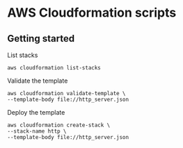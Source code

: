 # AWS Cloudformation scripts

## Getting started

List stacks

```
aws cloudformation list-stacks
```

Validate the template
```
aws cloudformation validate-template \
--template-body file://http_server.json
```

Deploy the template
```
aws cloudformation create-stack \
--stack-name http \
--template-body file://http_server.json
```
